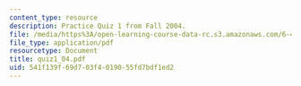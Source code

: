 ```yaml
---
content_type: resource
description: Practice Quiz 1 from Fall 2004.
file: /media/https%3A/open-learning-course-data-rc.s3.amazonaws.com/6-450-principles-of-digital-communications-i-fall-2006/541f139f69d703f4019055fd7bdf1ed2_quiz1_04.pdf
file_type: application/pdf
resourcetype: Document
title: quiz1_04.pdf
uid: 541f139f-69d7-03f4-0190-55fd7bdf1ed2
---
```

